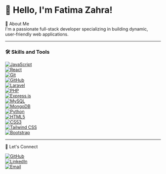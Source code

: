 # 👋 Hello, I'm Fatima Zahra!  
🌟 About Me  
I'm a passionate full-stack developer specializing in building dynamic,  
user-friendly web applications. 

---

### 🛠️ Skills and Tools

  [![JavaScript](https://img.shields.io/badge/-JavaScript-F7DF1E?style=flat&logo=javascript&logoColor=black)](https://developer.mozilla.org/en-US/docs/Web/JavaScript)  
  [![React](https://img.shields.io/badge/-React-61DAFB?style=flat&logo=react&logoColor=black)](https://reactjs.org/)   
  [![Git](https://img.shields.io/badge/-Git-F05032?style=flat&logo=git&logoColor=white)](https://git-scm.com/)  
  [![GitHub](https://img.shields.io/badge/-GitHub-181717?style=flat&logo=github&logoColor=white)](https://github.com/)  
  [![Laravel](https://img.shields.io/badge/-Laravel-FF2D20?style=flat&logo=laravel&logoColor=white)](https://laravel.com/)  
  [![PHP](https://img.shields.io/badge/-PHP-777BB4?style=flat&logo=php&logoColor=white)](https://www.php.net/)  
  [![Express.js](https://img.shields.io/badge/-Express.js-000000?style=flat&logo=express&logoColor=white)](https://expressjs.com/)  
  [![MySQL](https://img.shields.io/badge/-MySQL-4479A1?style=flat&logo=mysql&logoColor=white)](https://www.mysql.com/)  
  [![MongoDB](https://img.shields.io/badge/-MongoDB-47A248?style=flat&logo=mongodb&logoColor=white)](https://www.mongodb.com/)  
  [![Python](https://img.shields.io/badge/-Python-3776AB?style=flat&logo=python&logoColor=white)](https://www.python.org/)  
  [![HTML5](https://img.shields.io/badge/-HTML5-E34F26?style=flat&logo=html5&logoColor=white)](https://developer.mozilla.org/en-US/docs/Web/HTML)  
  [![CSS3](https://img.shields.io/badge/-CSS3-1572B6?style=flat&logo=css3&logoColor=white)](https://developer.mozilla.org/en-US/docs/Web/CSS)  
  [![Tailwind CSS](https://img.shields.io/badge/-TailwindCSS-38B2AC?style=flat&logo=tailwind-css&logoColor=white)](https://tailwindcss.com/)  
  [![Bootstrap](https://img.shields.io/badge/-Bootstrap-563D7C?style=flat&logo=bootstrap&logoColor=white)](https://getbootstrap.com/)

---

🌟 Let's Connect  

[![GitHub](https://img.shields.io/badge/-GitHub-181717?style=flat&logo=github&logoColor=white)](https://github.com/fatimazahrafardani)  
[![LinkedIn](https://img.shields.io/badge/-LinkedIn-0077B5?style=flat&logo=linkedin&logoColor=white)](https://www.linkedin.com/in/fatimazahra-fardani-25b3ab258//)  
[![Email](https://img.shields.io/badge/-Email-D14836?style=flat&logo=gmail&logoColor=white)](mailto:fardanifatimazahra@example.com)
